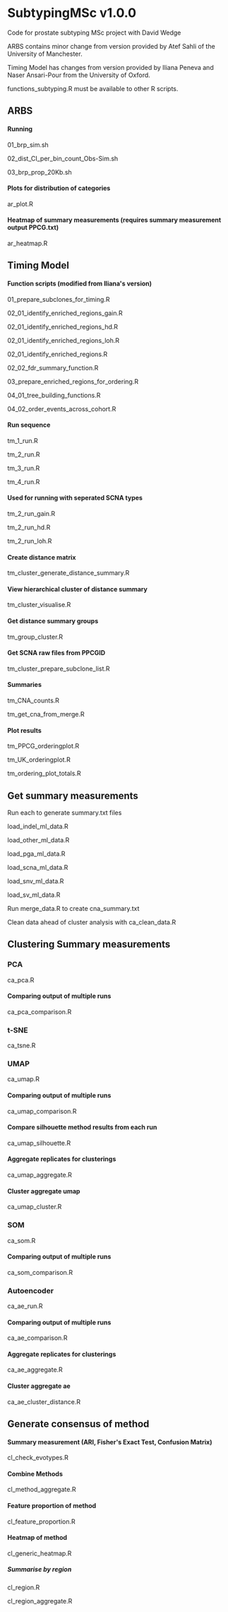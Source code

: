 # SubtypingMSc v1.0.0
Code for prostate subtyping MSc project with David Wedge

ARBS contains minor change from version provided by Atef Sahli of the University of Manchester.

Timing Model has changes from version provided by Iliana Peneva and Naser Ansari-Pour from the University of Oxford. 

functions_subtyping.R must be available to other R scripts.

## ARBS

#### Running
01_brp_sim.sh

02_dist_CI_per_bin_count_Obs-Sim.sh

03_brp_prop_20Kb.sh

#### Plots for distribution of categories
ar_plot.R

#### Heatmap of summary measurements (requires summary measurement output PPCG.txt)
ar_heatmap.R

## Timing Model

#### Function scripts (modified from Iliana's version)
01_prepare_subclones_for_timing.R

02_01_identify_enriched_regions_gain.R

02_01_identify_enriched_regions_hd.R

02_01_identify_enriched_regions_loh.R

02_01_identify_enriched_regions.R

02_02_fdr_summary_function.R

03_prepare_enriched_regions_for_ordering.R

04_01_tree_building_functions.R

04_02_order_events_across_cohort.R


#### Run sequence
tm_1_run.R

tm_2_run.R

tm_3_run.R

tm_4_run.R


#### Used for running with seperated SCNA types
tm_2_run_gain.R

tm_2_run_hd.R

tm_2_run_loh.R


#### Create distance matrix
tm_cluster_generate_distance_summary.R

#### View hierarchical cluster of distance summary
tm_cluster_visualise.R

#### Get distance summary groups
tm_group_cluster.R

#### Get SCNA raw files from PPCGID
tm_cluster_prepare_subclone_list.R

#### Summaries
tm_CNA_counts.R

tm_get_cna_from_merge.R


#### Plot results
tm_PPCG_orderingplot.R

tm_UK_orderingplot.R

tm_ordering_plot_totals.R


## Get summary measurements
Run each to generate summary.txt files

load_indel_ml_data.R
    
load_other_ml_data.R
    
load_pga_ml_data.R
    
load_scna_ml_data.R
    
load_snv_ml_data.R
    
load_sv_ml_data.R

Run merge_data.R to create cna_summary.txt

Clean data ahead of cluster analysis with ca_clean_data.R

## Clustering Summary measurements

### PCA
ca_pca.R

#### Comparing output of multiple runs
ca_pca_comparison.R

### t-SNE
ca_tsne.R

### UMAP
ca_umap.R

#### Comparing output of multiple runs
ca_umap_comparison.R

#### Compare silhouette method results from each run
ca_umap_silhouette.R

#### Aggregate replicates for clusterings
ca_umap_aggregate.R

#### Cluster aggregate umap
ca_umap_cluster.R

### SOM
ca_som.R

#### Comparing output of multiple runs
ca_som_comparison.R

### Autoencoder
ca_ae_run.R

#### Comparing output of multiple runs
ca_ae_comparison.R

#### Aggregate replicates for clusterings
ca_ae_aggregate.R

#### Cluster aggregate ae
ca_ae_cluster_distance.R

## Generate consensus of method

#### Summary measurement (ARI, Fisher's Exact Test, Confusion Matrix)
cl_check_evotypes.R

#### Combine Methods
cl_method_aggregate.R

#### Feature proportion of method
cl_feature_proportion.R

#### Heatmap of method
cl_generic_heatmap.R

##### Summarise by region
cl_region.R

cl_region_aggregate.R
